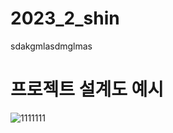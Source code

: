 # 2023_2_shin
sdakgmlasdmglmas

# 프로젝트 설계도 예시
![1111111](https://github.com/padong2023/2023_2_shin/assets/128555332/f3a2db09-53f6-40ec-9bd4-5b62a9424895)

